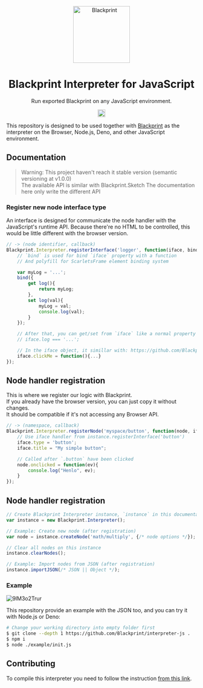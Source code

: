 <p align="center"><a href="#" target="_blank" rel="noopener noreferrer"><img width="150" src="https://avatars2.githubusercontent.com/u/61224306?s=150&v=4" alt="Blackprint"></a></p>

<h1 align="center">Blackprint Interpreter for JavaScript</h1>
<p align="center">Run exported Blackprint on any JavaScript environment.</p>

<p align="center">
    <a href='https://github.com/Blackprint/Blackprint/blob/master/LICENSE'><img src='https://img.shields.io/badge/License-MIT-brightgreen.svg' height='20'></a>
</p>

This repository is designed to be used together with [Blackprint](https://github.com/Blackprint/Blackprint) as the interpreter on the Browser, Node.js, Deno, and other JavaScript environment.

## Documentation
> Warning: This project haven't reach it stable version (semantic versioning at v1.0.0)<br>
> The available API is similar with Blackprint.Sketch
> The documentation here only write the different API

### Register new node interface type
An interface is designed for communicate the node handler with the JavaScript's runtime API. Because there're no HTML to be controlled, this would be little different with the browser version.

```js
// -> (node identifier, callback)
Blackprint.Interpreter.registerInterface('logger', function(iface, bind){
	// `bind` is used for bind `iface` property with a function
	// And polyfill for ScarletsFrame element binding system

	var myLog = '...';
	bind({
		get log(){
			return myLog;
		},
		set log(val){
			myLog = val;
			console.log(val);
		}
	});

	// After that, you can get/set from `iface` like a normal property
	// iface.log === '...';

	// In the iface object, it simillar with: https://github.com/Blackprint/Blackprint
	iface.clickMe = function(){...}
});
```

## Node handler registration
This is where we register our logic with Blackprint.<br>
If you already have the browser version, you can just copy it without changes.<br>
It should be compatible if it's not accessing any Browser API.<br>

```js
// -> (namespace, callback)
Blackprint.Interpreter.registerNode('myspace/button', function(node, iface){
    // Use iface handler from instance.registerInterface('button')
    iface.type = 'button';
    iface.title = "My simple button";

    // Called after `.button` have been clicked
    node.onclicked = function(ev){
        console.log("Henlo", ev);
    }
});
```

## Node handler registration
```js
// Create Blackprint Interpreter instance, `instance` in this documentation will refer to this
var instance = new Blackprint.Interpreter();

// Example: Create new node (after registration)
var node = instance.createNode('math/multiply', {/* node options */});

// Clear all nodes on this instance
instance.clearNodes();

// Example: Import nodes from JSON (after registration)
instance.importJSON(/* JSON || Object */);
```

### Example
![9lM3o2Trur](https://user-images.githubusercontent.com/11073373/81947175-72616600-962a-11ea-8e83-cfb4ba0c85c2.png)

This repository provide an example with the JSON too, and you can try it with Node.js or Deno:<br>

```sh
# Change your working directory into empty folder first
$ git clone --depth 1 https://github.com/Blackprint/interpreter-js .
$ npm i
$ node ./example/init.js
```

## Contributing
To compile this interpreter you need to follow the instruction [from this link](https://github.com/Blackprint/Blackprint#contributing).
